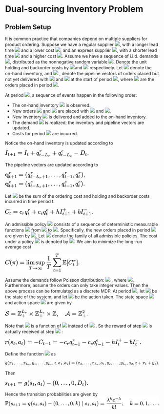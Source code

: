 # Dual-sourcing Inventory Problem

## Problem Setup
It is common practice that companies depend on multiple suppliers for product ordering. 
Suppose we have a regular supplier <img src="https://latex.codecogs.com/gif.latex?R" />, with a longer lead time <img src="https://latex.codecogs.com/gif.latex?L_r" /> and a lower cost <img src="https://latex.codecogs.com/gif.latex?c_r" />, and an express supplier <img src="https://latex.codecogs.com/gif.latex?E" />, with a shorter lead time <img src="https://latex.codecogs.com/gif.latex?L_e" /> and a higher cost <img src="https://latex.codecogs.com/gif.latex?c_e" />. Assume we have a sequence of i.i.d. demands <img src="https://latex.codecogs.com/gif.latex?\{D_t,t\ge1\}" />, distributed as the nonnegative random variable <img src="https://latex.codecogs.com/gif.latex?D" />. Denote the unit holding and backorder costs by <img src="https://latex.codecogs.com/gif.latex?h" />and <img src="https://latex.codecogs.com/gif.latex?b" /> respectively. Let <img src="https://latex.codecogs.com/gif.latex?I_t" /> denote the on-hand inventory, and <img src="https://latex.codecogs.com/gif.latex?\mathbf{q}_t^r=\{q_{t-i}^r,i\in[L_r]\},\mathbf{q}_t^e=\{q_{t-i}^e,i\in[L_e]\} " /> , denote the pipeline vectors of orders placed but not yet delivered with <img src="https://latex.codecogs.com/gif.latex?R" /> and <img src="https://latex.codecogs.com/gif.latex?E" /> at the start of period <img src="https://latex.codecogs.com/gif.latex?t" />, where <img src="https://latex.codecogs.com/gif.latex?q_{t-i}^r,q_{t-i}^e" /> are the orders placed in period <img src="https://latex.codecogs.com/gif.latex?t-i" />.

At period <img src="https://latex.codecogs.com/gif.latex?t" />, a sequence of events happen in the following order:

- The on-hand inventory <img src="https://latex.codecogs.com/gif.latex?I_t" /> is observed.
- New orders <img src="https://latex.codecogs.com/gif.latex?q_t^r" /> and <img src="https://latex.codecogs.com/gif.latex?q_t^e" />  are placed with <img src="https://latex.codecogs.com/gif.latex?R" /> and <img src="https://latex.codecogs.com/gif.latex?E" />.
-  New inventory <img src="https://latex.codecogs.com/gif.latex?q_{t-L_r}^r+q_{t-L_e}^e" /> is delivered and added to the on-hand inventory.
- The demand <img src="https://latex.codecogs.com/gif.latex?D_t" /> is realized; the inventory and pipeline vectors are updated.
-  Costs for period <img src="https://latex.codecogs.com/gif.latex?t" /> are incurred.

Notice the on-hand inventory is updated according to 

<img src="./img/1.png" style="float: center;" />

The pipeline vectors are updated according to

<img src="./img/2.png" style="float: center;" />

Let <img src="https://latex.codecogs.com/gif.latex?C_t" /> be the sum of the ordering cost and holding and backorder costs incurred in time period t:

<img src="./img/3.png" style="float: center;" />

An admissible policy <img src="https://latex.codecogs.com/gif.latex?\pi" />  consists of a sequence of deterministic measurable functions <img src="https://latex.codecogs.com/gif.latex?\{f_t^{\pi},t\ge1\}" /> from <img src="https://latex.codecogs.com/gif.latex?\mathbb{R}^{L_r+L_e+1}" /> to <img src="https://latex.codecogs.com/gif.latex?\mathbb{R}^2_+" />. Specifically, the new orders placed in period <img src="https://latex.codecogs.com/gif.latex?t" /> are given by <img src="https://latex.codecogs.com/gif.latex?(q_t^r,q_t^e)=f_t^{\pi}(\mathbf{q}_t^r,\mathbf{q}_t^e,I_t)" />. Let <img src="https://latex.codecogs.com/gif.latex?\Pi" /> denote the family of all admissible policies. The cost under a policy <img src="https://latex.codecogs.com/gif.latex?\pi" />  is denoted by <img src="https://latex.codecogs.com/gif.latex?C_t^{\pi}" />. We aim to minimize the long-run average cost

<img src="./img/4.png" style="float: center;" />

Assume the demands follow Poisson distribution: <img src="https://latex.codecogs.com/gif.latex?D\sim\mathrm{Pois}(\lambda)" /> , where <img src="https://latex.codecogs.com/gif.latex?\lambda>0" />. Furthermore, assume the orders can only take integer values. Then the above process can be formulated as a discrete MDP. At period  <img src="https://latex.codecogs.com/gif.latex?t" />, let  <img src="https://latex.codecogs.com/gif.latex?s_t=(\mathbf{q}_t^r,\mathbf{q}_t^e,I_t)" /> be the state of the system, and let <img src="https://latex.codecogs.com/gif.latex?a_t=(q_t^r,q_t^e)" /> be the action taken. The state space <img src="https://latex.codecogs.com/gif.latex?\mathcal{S}" /> and action space <img src="https://latex.codecogs.com/gif.latex?\mathcal{A}" /> are given by

<img src="./img/5.png" style="float: center;" />

Note that <img src="https://latex.codecogs.com/gif.latex?C_t" /> is a function of <img src="https://latex.codecogs.com/gif.latex?s_{t+1}" /> instead of <img src="https://latex.codecogs.com/gif.latex?s_{t}" /> . So the reward of step <img src="https://latex.codecogs.com/gif.latex?t" />  is actually received at step <img src="https://latex.codecogs.com/gif.latex?t-1" /> :

<img src="./img/6.png" style="float: center;" />

Define the function <img src="https://latex.codecogs.com/gif.latex?g:\mathbb{R}^{L_r+L_e+1}\times\mathbb{R}^{2}\rightarrow\mathbb{R}^{L_r+L_e+1}" />  as

<img src="./img/7.png" style="float: center;" />

Then

<img src="./img/8.png" style="float: center;" />

Hence the transition probabilities are given by
<img src="./img/9.png" style="float: center;" />

